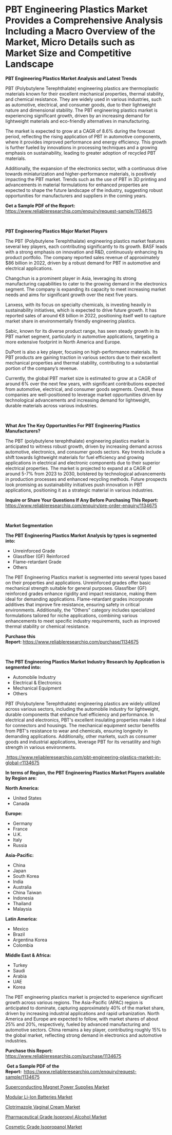 <p><h1>PBT Engineering Plastics Market Provides a Comprehensive Analysis Including a Macro Overview of the Market, Micro Details such as Market Size and Competitive Landscape</h1></p><p><strong>PBT Engineering Plastics Market Analysis and Latest Trends</strong></p>
<p><p>PBT (Polybutylene Terephthalate) engineering plastics are thermoplastic materials known for their excellent mechanical properties, thermal stability, and chemical resistance. They are widely used in various industries, such as automotive, electrical, and consumer goods, due to their lightweight nature and dimensional stability. The PBT engineering plastics market is experiencing significant growth, driven by an increasing demand for lightweight materials and eco-friendly alternatives in manufacturing.</p><p>The market is expected to grow at a CAGR of 8.6% during the forecast period, reflecting the rising application of PBT in automotive components, where it provides improved performance and energy efficiency. This growth is further fueled by innovations in processing techniques and a growing emphasis on sustainability, leading to greater adoption of recycled PBT materials. </p><p>Additionally, the expansion of the electronics sector, with a continuous drive towards miniaturization and higher-performance materials, is positively impacting the PBT market. Trends such as the use of PBT in 3D printing and advancements in material formulations for enhanced properties are expected to shape the future landscape of the industry, suggesting robust opportunities for manufacturers and suppliers in the coming years.</p></p>
<p><strong>Get a Sample PDF of the Report:&nbsp;</strong> <a href="https://www.reliableresearchiq.com/enquiry/request-sample/1134675?utm_campaign=1106&utm_medium=2&utm_source=Github&utm_content=ia&utm_term=08102024&utm_id=pbt-engineering-plastics">https://www.reliableresearchiq.com/enquiry/request-sample/1134675</a></p>
<p>&nbsp;</p>
<p><strong>PBT Engineering Plastics Major Market Players</strong></p>
<p><p>The PBT (Polybutylene Terephthalate) engineering plastics market features several key players, each contributing significantly to its growth. BASF leads with a strong emphasis on innovation and R&D, continuously enhancing its product portfolio. The company reported sales revenue of approximately $86 billion in 2022, driven by a robust demand for PBT in automotive and electrical applications.</p><p>Changchun is a prominent player in Asia, leveraging its strong manufacturing capabilities to cater to the growing demand in the electronics segment. The company is expanding its capacity to meet increasing market needs and aims for significant growth over the next five years.</p><p>Lanxess, with its focus on specialty chemicals, is investing heavily in sustainability initiatives, which is expected to drive future growth. It has reported sales of around €8 billion in 2022, positioning itself well to capture market share in environmentally friendly engineering plastics.</p><p>Sabic, known for its diverse product range, has seen steady growth in its PBT market segment, particularly in automotive applications, targeting a more extensive footprint in North America and Europe.</p><p>DuPont is also a key player, focusing on high-performance materials. Its PBT products are gaining traction in various sectors due to their excellent mechanical properties and thermal stability, contributing to a substantial portion of the company’s revenue.</p><p>Currently, the global PBT market size is estimated to grow at a CAGR of around 6% over the next few years, with significant contributions expected from automotive, electrical, and consumer goods segments. Overall, these companies are well-positioned to leverage market opportunities driven by technological advancements and increasing demand for lightweight, durable materials across various industries.</p></p>
<p>&nbsp;</p>
<p><strong>What Are The Key Opportunities For PBT Engineering Plastics Manufacturers?</strong></p>
<p><p>The PBT (polybutylene terephthalate) engineering plastics market is anticipated to witness robust growth, driven by increasing demand across automotive, electronics, and consumer goods sectors. Key trends include a shift towards lightweight materials for fuel efficiency and growing applications in electrical and electronic components due to their superior electrical properties. The market is projected to expand at a CAGR of around 5-7% from 2023 to 2030, bolstered by technological advancements in production processes and enhanced recycling methods. Future prospects look promising as sustainability initiatives push innovation in PBT applications, positioning it as a strategic material in various industries.</p></p>
<p><strong>Inquire or Share Your Questions If Any Before Purchasing This Report:</strong> <a href="https://www.reliableresearchiq.com/enquiry/pre-order-enquiry/1134675?utm_campaign=1106&utm_medium=2&utm_source=Github&utm_content=ia&utm_term=08102024&utm_id=pbt-engineering-plastics">https://www.reliableresearchiq.com/enquiry/pre-order-enquiry/1134675</a></p>
<p>&nbsp;</p>
<p><strong>Market Segmentation</strong></p>
<p><strong>The PBT Engineering Plastics Market Analysis by types is segmented into:</strong></p>
<p><ul><li>Unreinforced Grade</li><li>Glassfiber (GF) Reinforced</li><li>Flame-retardant Grade</li><li>Others</li></ul></p>
<p><p>The PBT Engineering Plastics market is segmented into several types based on their properties and applications. Unreinforced grades offer basic mechanical strength suitable for general purposes. Glassfiber (GF) reinforced grades enhance rigidity and impact resistance, making them ideal for demanding applications. Flame-retardant grades incorporate additives that improve fire resistance, ensuring safety in critical environments. Additionally, the "Others" category includes specialized formulations tailored for niche applications, combining various enhancements to meet specific industry requirements, such as improved thermal stability or chemical resistance.</p></p>
<p><strong>Purchase this Report:&nbsp;</strong><a href="https://www.reliableresearchiq.com/purchase/1134675?utm_campaign=1106&utm_medium=2&utm_source=Github&utm_content=ia&utm_term=08102024&utm_id=pbt-engineering-plastics">https://www.reliableresearchiq.com/purchase/1134675</a></p>
<p>&nbsp;</p>
<p><strong>The PBT Engineering Plastics Market Industry Research by Application is segmented into:</strong></p>
<p><ul><li>Automobile Industry</li><li>Electrical & Electronics</li><li>Mechanical Equipment</li><li>Others</li></ul></p>
<p><p>PBT (Polybutylene Terephthalate) engineering plastics are widely utilized across various sectors, including the automobile industry for lightweight, durable components that enhance fuel efficiency and performance. In electrical and electronics, PBT's excellent insulating properties make it ideal for connectors and housings. The mechanical equipment sector benefits from PBT's resistance to wear and chemicals, ensuring longevity in demanding applications. Additionally, other markets, such as consumer goods and industrial applications, leverage PBT for its versatility and high strength in various environments.</p></p>
<p><a href="https://www.reliableresearchiq.com/pbt-engineering-plastics-market-in-global-r1134675?utm_campaign=1106&utm_medium=2&utm_source=Github&utm_content=ia&utm_term=08102024&utm_id=pbt-engineering-plastics">&nbsp;https://www.reliableresearchiq.com/pbt-engineering-plastics-market-in-global-r1134675</a></p>
<p><strong>In terms of Region, the PBT Engineering Plastics Market Players available by Region are:</strong></p>
<p>
    <p> <strong> North America: </strong>
        <ul>
            <li>United States</li>
            <li>Canada</li>
        </ul>
        </p> 
    <p> <strong> Europe: </strong>
        <ul>
            <li>Germany</li>
            <li>France</li>
            <li>U.K.</li>
            <li>Italy</li>
            <li>Russia</li>
        </ul>
        </p> 
    <p> <strong> Asia-Pacific: </strong>
        <ul>
            <li>China</li>
            <li>Japan</li>
            <li>South Korea</li>
            <li>India</li>
            <li>Australia</li>
            <li>China Taiwan</li>
            <li>Indonesia</li>
            <li>Thailand</li>
            <li>Malaysia</li>
        </ul>
        </p> 
    <p> <strong> Latin America: </strong>
        <ul>
            <li>Mexico</li>
            <li>Brazil</li>
            <li>Argentina Korea</li>
            <li>Colombia</li>
        </ul>
        </p> 
    <p> <strong> Middle East & Africa: </strong>
        <ul>
            <li>Turkey</li>
            <li>Saudi</li>
            <li>Arabia</li>
            <li>UAE</li>
            <li>Korea</li>
        </ul>
    </p>
    </p>
<p><p>The PBT engineering plastics market is projected to experience significant growth across various regions. The Asia-Pacific (APAC) region is anticipated to dominate, capturing approximately 40% of the market share, driven by increasing industrial applications and rapid urbanization. North America and Europe are expected to follow, with market shares of about 25% and 20%, respectively, fueled by advanced manufacturing and automotive sectors. China remains a key player, contributing roughly 15% to the global market, reflecting strong demand in electronics and automotive industries.</p></p>
<p><strong>Purchase this Report: </strong><a href="https://www.reliableresearchiq.com/purchase/1134675?utm_campaign=1106&utm_medium=2&utm_source=Github&utm_content=ia&utm_term=08102024&utm_id=pbt-engineering-plastics">https://www.reliableresearchiq.com/purchase/1134675</a></p>
<p>&nbsp;<strong>Get a Sample PDF of the Report:&nbsp;&nbsp;</strong><a href="https://www.reliableresearchiq.com/enquiry/request-sample/1134675?utm_campaign=1106&utm_medium=2&utm_source=Github&utm_content=ia&utm_term=08102024&utm_id=pbt-engineering-plastics">https://www.reliableresearchiq.com/enquiry/request-sample/1134675</a></p>
<p><strong></strong></p>
<p><p><a href="https://issuu.com/reportprime-2/docs/superconducting-magnet-power-suppli_d6c6ea30714c46?utm_campaign=1106&utm_medium=2&utm_source=Github&utm_content=ia&utm_term=08102024&utm_id=pbt-engineering-plastics">Superconducting Magnet Power Supplies Market</a></p><p><a href="https://issuu.com/reportprime-2/docs/modular-li-ion-batteries-market-siz_301cff42751af0?utm_campaign=1106&utm_medium=2&utm_source=Github&utm_content=ia&utm_term=08102024&utm_id=pbt-engineering-plastics">Modular Li-Ion Batteries Market</a></p><p><a href="https://www.linkedin.com/pulse/clotrimazole-vaginal-cream-market-report-product-type-002001-end-1pkvf?utm_campaign=1106&utm_medium=2&utm_source=Github&utm_content=ia&utm_term=08102024&utm_id=pbt-engineering-plastics">Clotrimazole Vaginal Cream Market</a></p><p><a href="https://github.com/SidorelaGurakuqi596/Market-Research-Report-List-1/blob/main/pharmaceutical-grade-isopropyl-alcohol-market.md?utm_campaign=1106&utm_medium=2&utm_source=Github&utm_content=ia&utm_term=08102024&utm_id=pbt-engineering-plastics">Pharmaceutical Grade Isopropyl Alcohol Market</a></p><p><a href="https://github.com/RogerBennett414/Market-Research-Report-List-1/blob/main/cosmetic-grade-isopropanol-market.md?utm_campaign=1106&utm_medium=2&utm_source=Github&utm_content=ia&utm_term=08102024&utm_id=pbt-engineering-plastics">Cosmetic Grade Isopropanol Market</a></p></p>